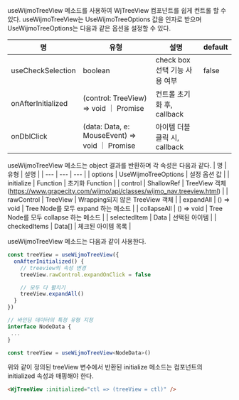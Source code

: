 useWijmoTreeView 메소드를 사용하여 WjTreeView 컴포넌트를 쉽게 컨트롤 할 수 있다. useWijmoTreeView는 UseWijmoTreeOptions 값을 인자로 받으며 UseWijmoTreeOptions는 다음과 같은 옵션을 설정할 수 있다.

| 명 | 유형 | 설명 | default |
| --- | --- | --- | --- |
| useCheckSelection | boolean | check box 선택 기능 사용 여부 | false |
| onAfterInitialized | (control: TreeView) => void ｜ Promise<void> | 컨트롤 초기화 후, callback |  |
| onDblClick | (data: Data, e: MouseEvent) => void ｜ Promise<void> | 아이템 더블클릭 시, callback |  |


useWijmoTreeView 메소드는 object 결과를 반환하며 각 속성은 다음과 같다.
| 명 | 유형 | 설명 | 
| --- | --- | --- | 
| options | UseWijmoTreeOptions | 설정 옵션 값 | 
| initialize | Function | 초기화 Function | 
| control | ShallowRef<TreeView> | TreeView 객체 (https://www.grapecity.com/wijmo/api/classes/wijmo_nav.treeview.html) | 
| rawControl | TreeView | Wrapping되지 않은 TreeView 객체 | 
| expandAll | () => void | Tree Node를 모두 expand 하는 메소드 | 
| collapseAll | () => void | Tree Node를 모두 collapse 하는 메소드 | 
| selectedItem | Data | 선택된 아이템 | 
| checkedItems | Data[] | 체크된 아이템 목록 | 

useWijmoTreeView 메소드는 다음과 같이 사용한다.
```typescript
const treeView = useWijmoTreeView({
  onAfterInitialized() {
    // treeview의 속성 변경
    treeView.rawControl.expandOnClick = false

    // 모두 다 펼치기
    treeView.expandAll()
  }
})

// 바인딩 데이터의 특정 유형 지정
interface NodeData {
 ...
}

const treeView = useWijmoTreeView<NodeData>()
```

위와 같이 정의된 treeView 변수에서 반환된 initialize 메소드는 컴포넌트의 initialized 속성과 매핑해야 한다.
```html
<WjTreeView :initialized="ctl => (treeView = ctl)" />
```
